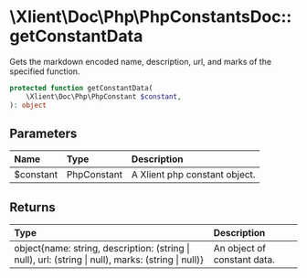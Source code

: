 # \\Xlient\\Doc\\Php\\PhpConstantsDoc::getConstantData

Gets the markdown encoded name, description, url, and marks of the specified function.

```php
protected function getConstantData(
    \Xlient\Doc\Php\PhpConstant $constant,
): object
```

## Parameters

| Name | Type | Description |
| :--- | :--- | :--- |
| $constant | PhpConstant | A Xlient php constant object. |

## Returns

| Type | Description |
| :--- | :--- |
| object\{name: string, description: \(string \| null\), url: \(string \| null\), marks: \(string \| null\)\} | An object of constant data. |